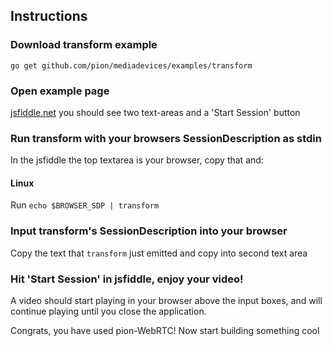 ## Instructions

### Download transform example

```
go get github.com/pion/mediadevices/examples/transform
```

### Open example page

[jsfiddle.net](https://jsfiddle.net/gh/get/library/pure/pion/mediadevices/tree/master/examples/internal/jsfiddle/audio-and-video) you should see two text-areas and a 'Start Session' button

### Run transform with your browsers SessionDescription as stdin

In the jsfiddle the top textarea is your browser, copy that and:

#### Linux

Run `echo $BROWSER_SDP | transform`

### Input transform's SessionDescription into your browser

Copy the text that `transform` just emitted and copy into second text area

### Hit 'Start Session' in jsfiddle, enjoy your video!

A video should start playing in your browser above the input boxes, and will continue playing until you close the application.

Congrats, you have used pion-WebRTC! Now start building something cool
